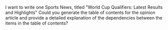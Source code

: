 I want to write one Sports News, titled "World Cup Qualifiers: Latest Results and Highlights" Could you generate the table of contents for the opinion article and provide a detailed explanation of the dependencies between the items in the table of contents?